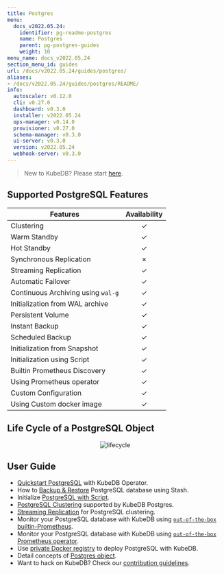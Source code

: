 ```yaml
---
title: Postgres
menu:
  docs_v2022.05.24:
    identifier: pg-readme-postgres
    name: Postgres
    parent: pg-postgres-guides
    weight: 10
menu_name: docs_v2022.05.24
section_menu_id: guides
url: /docs/v2022.05.24/guides/postgres/
aliases:
- /docs/v2022.05.24/guides/postgres/README/
info:
  autoscaler: v0.12.0
  cli: v0.27.0
  dashboard: v0.3.0
  installer: v2022.05.24
  ops-manager: v0.14.0
  provisioner: v0.27.0
  schema-manager: v0.3.0
  ui-server: v0.3.0
  version: v2022.05.24
  webhook-server: v0.3.0
---
```


> New to KubeDB? Please start [here](/docs/v2022.05.24/README).

## Supported PostgreSQL Features

| Features                           | Availability |
| ---------------------------------- | :----------: |
| Clustering                         |   &#10003;   |
| Warm Standby                       |   &#10003;   |
| Hot Standby                        |   &#10003;   |
| Synchronous Replication            |   &#10007;   |
| Streaming Replication              |   &#10003;   |
| Automatic Failover                 |   &#10003;   |
| Continuous Archiving using `wal-g` |   &#10003;   |
| Initialization from WAL archive    |   &#10003;   |
| Persistent Volume                  |   &#10003;   |
| Instant Backup                     |   &#10003;   |
| Scheduled Backup                   |   &#10003;   |
| Initialization from Snapshot       |   &#10003;   |
| Initialization using Script        |   &#10003;   |
| Builtin Prometheus Discovery       |   &#10003;   |
| Using Prometheus operator          |   &#10003;   |
| Custom Configuration               |   &#10003;   |
| Using Custom docker image          |   &#10003;   |

## Life Cycle of a PostgreSQL Object

<p align="center">
  <img alt="lifecycle"  src="/docs/v2022.05.24/images/postgres/lifecycle.png">
</p>

## User Guide

- [Quickstart PostgreSQL](/docs/v2022.05.24/guides/postgres/quickstart/quickstart) with KubeDB Operator.
- How to [Backup & Restore](/docs/v2022.05.24/guides/postgres/backup/overview/) PostgreSQL database using Stash.
- Initialize [PostgreSQL with Script](/docs/v2022.05.24/guides/postgres/initialization/script_source).
- [PostgreSQL Clustering](/docs/v2022.05.24/guides/postgres/clustering/ha_cluster) supported by KubeDB Postgres.
- [Streaming Replication](/docs/v2022.05.24/guides/postgres/clustering/streaming_replication) for PostgreSQL clustering.
- Monitor your PostgreSQL database with KubeDB using [`out-of-the-box` builtin-Prometheus](/docs/v2022.05.24/guides/postgres/monitoring/using-builtin-prometheus).
- Monitor your PostgreSQL database with KubeDB using [`out-of-the-box` Prometheus operator](/docs/v2022.05.24/guides/postgres/monitoring/using-prometheus-operator).
- Use [private Docker registry](/docs/v2022.05.24/guides/postgres/private-registry/using-private-registry) to deploy PostgreSQL with KubeDB.
- Detail concepts of [Postgres object](/docs/v2022.05.24/guides/postgres/concepts/postgres).
- Want to hack on KubeDB? Check our [contribution guidelines](/docs/v2022.05.24/CONTRIBUTING).
